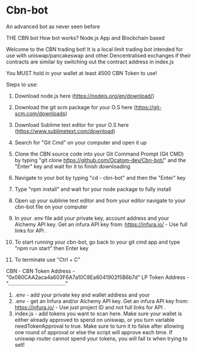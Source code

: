 # Cbn-bot 

An advanced bot as never seen before

THE CBN bot 
How bot works?
Node.js App and
Blockchain based

Welcome to the CBN trading bot! It is a local limit trading bot intended for use with uniswap/pancakeswap and other Dencentralised exchanges if their contracts are similar by switching out the contract address in index.js

You MUST hold in your wallet at least 4500 CBN Token to use!
 
Steps to use:
1. Download node.js here (https://nodejs.org/en/download/)

2. Download the git scm package for your O.S here (https://git-scm.com/downloads)

3. Download Sublime text editor for your O.S here (https://www.sublimetext.com/download)

4. Search for "Git Cmd" on your computer and open it up

5. Clone the CBN source code into your Git Command Prompt (Git CMD) by typing "git clone https://github.com/Ocatom-dev/Cbn-bot/" and the "Enter" key and wait for it to finish downloading

6. Navigate to your bot by typing "cd - cbn-bot" and then the "Enter" key

7. Type "npm install" and wait for your node package to fully install

8. Open up your sublime text editor and from your editor navigate to your cbn-bot file on your computer

9. In your .env file add your private key, account address and your Alchemy API key. Get an infura API key from: https://infura.io/ - Use full links for API  .

10. To start running your cbn-bot, go back to your git cmd app and type "npm run start" then Enter key

11. To terminate use "Ctrl + C"



CBN -
CBN Token Address - "0x080CAA2aca4a603F6A7a10C8Ea6041902f5B6b7d" LP Token Address - ".....…..............................."

1. .env - add your private key and wallet address and your
2. .env - get an Infura and/or Alchemy API key. Get an infura API key from: https://infura.io/ - Use just project ID and not full links for API  .
3. index.js - add tokens you want to scan here. Make sure your wallet is either already approved to spend on uniswap, or you turn variable needTokenApproval to true. Make sure to turn it to false after allowing one round of approval or else the script will approve each time. If uniswap router cannot spend your tokens, you will fail tx when trying to sell!

